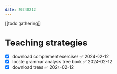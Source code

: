 ```yaml
---
date: 20240212
---
```


[[todo gathering]]

# Teaching strategies

- [x]  download complement exercises ✅ 2024-02-12
- [x] locate grammar analysis tree book ✅ 2024-02-12
- [x] download trees ✅ 2024-02-12
